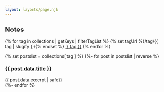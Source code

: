 ```yaml
---
layout: layouts/page.njk
---
```


<h2>Notes</h2>

<p>{% for tag in collections | getKeys | filterTagList %}
{% set tagUrl %}/tag/{{ tag | slugify }}/{% endset %}
<span class="tag-item"><a href="/tag/{{tag}}" >{{ tag }}</a></span>
{% endfor %}</p>


{% set postslist = collections[ tag ] %}
{%- for post in postslist | reverse %}
<article>
<h3><a href="{{ post.url }}">{{ post.data.title }}</a></h3> 
{{ post.data.excerpt | safe}}
</article>
{%- endfor %}
